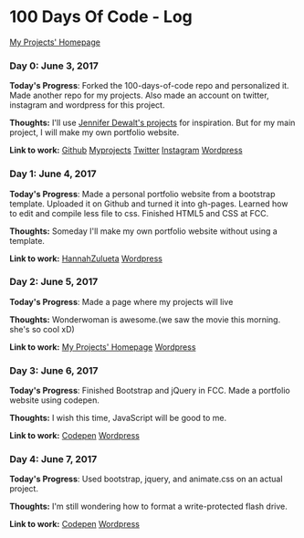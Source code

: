 # 100 Days Of Code - Log
[My Projects' Homepage](https://hanapotski.github.io/myprojects/)

### Day 0: June 3, 2017

**Today's Progress**: Forked the 100-days-of-code repo and personalized it. Made another repo for my projects. Also made an account on twitter, instagram and wordpress for this project.

**Thoughts:** I'll use [Jennifer Dewalt's projects](https://jenniferdewalt.com/) for inspiration. But for my main project, I will make my own portfolio website.

**Link to work:**
[Github](https://github.com/hanapotski/100-days-of-code)
[Myprojects](https://github.com/hanapotski/myprojects)
[Twitter](https://twitter.com/homemadecoder)
[Instagram](https://www.instagram.com/homemadecoder/)
[Wordpress](https://homemadecoder.wordpress.com/)

### Day 1: June 4, 2017

**Today's Progress**: Made a personal portfolio website from a bootstrap template. Uploaded it on Github and turned it into gh-pages. Learned how to edit and compile less file to css. Finished HTML5 and CSS at FCC.

**Thoughts:** Someday I'll make my own portfolio website without using a template.

**Link to work:**
[HannahZulueta](https://hanapotski.github.io/hannahzulueta/)
[Wordpress](https://homemadecoder.wordpress.com/2017/06/06/day-1/)

### Day 2: June 5, 2017

**Today's Progress**: Made a page where my projects will live

**Thoughts:** Wonderwoman is awesome.(we saw the movie this morning. she's so cool xD)

**Link to work:**
[My Projects' Homepage](https://hanapotski.github.io/myprojects/)
[Wordpress](https://homemadecoder.wordpress.com/2017/06/06/day-2/)

### Day 3: June 6, 2017

**Today's Progress**: Finished Bootstrap and jQuery in FCC. Made a portfolio website using codepen.

**Thoughts:** I wish this time, JavaScript will be good to me.

**Link to work:**
[Codepen](https://codepen.io/Hanapotski/full/GEJQXq/)
[Wordpress](https://homemadecoder.wordpress.com/2017/06/07/day-3//)


### Day 4: June 7, 2017

**Today's Progress**: Used bootstrap, jquery, and animate.css on an actual project.

**Thoughts:** I'm still wondering how to format a write-protected flash drive.

**Link to work:**
[Codepen](https://codepen.io/Hanapotski/full/weKryW/)
[Wordpress](https://homemadecoder.wordpress.com/2017/06/08/day-3/)
